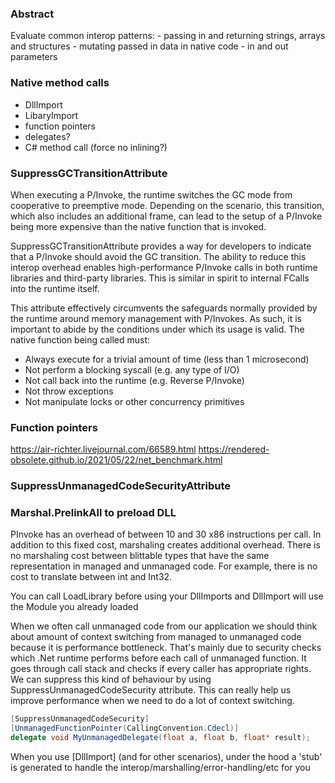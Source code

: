 ### Abstract

Evaluate common interop patterns: - passing in and returning strings, arrays and structures - mutating passed in data in native code - in and out parameters

### Native method calls

- DllImport
- LibaryImport
- function pointers
- delegates?
- C# method call (force no inlining?)

### SuppressGCTransitionAttribute

When executing a P/Invoke, the runtime switches the GC mode from cooperative to preemptive mode. Depending on the scenario, this transition, which also includes an additional frame, can lead to the setup of a P/Invoke being more expensive than the native function that is invoked.

SuppressGCTransitionAttribute provides a way for developers to indicate that a P/Invoke should avoid the GC transition. The ability to reduce this interop overhead enables high-performance P/Invoke calls in both runtime libraries and third-party libraries. This is similar in spirit to internal FCalls into the runtime itself.

This attribute effectively circumvents the safeguards normally provided by the runtime around memory management with P/Invokes. As such, it is important to abide by the conditions under which its usage is valid. The native function being called must:

- Always execute for a trivial amount of time (less than 1 microsecond)
- Not perform a blocking syscall (e.g. any type of I/O)
- Not call back into the runtime (e.g. Reverse P/Invoke)
- Not throw exceptions
- Not manipulate locks or other concurrency primitives

### Function pointers

https://air-richter.livejournal.com/66589.html
https://rendered-obsolete.github.io/2021/05/22/net_benchmark.html

### SuppressUnmanagedCodeSecurityAttribute

### Marshal.PrelinkAll to preload DLL

PInvoke has an overhead of between 10 and 30 x86 instructions per call. In addition to this fixed cost, marshaling creates additional overhead. There is no marshaling cost between blittable types that have the same representation in managed and unmanaged code. For example, there is no cost to translate between int and Int32.

You can call LoadLibrary before using your DllImports and DllImport will use the Module you already loaded

When we often call unmanaged code from our application we should think about amount of context switching from managed to unmanaged code because it is performance bottleneck. That's mainly due to security checks which .Net runtime performs before each call of unmanaged function. It goes through call stack and checks if every caller has appropriate rights. We can suppress this kind of behaviour by using SuppressUnmanagedCodeSecurity attribute. This can really help us improve performance when we need to do a lot of context switching.

```csharp
[SuppressUnmanagedCodeSecurity]
[UnmanagedFunctionPointer(CallingConvention.Cdecl)]
delegate void MyUnmanagedDelegate(float a, float b, float* result);
```

When you use [DllImport] (and for other scenarios), under the hood a 'stub' is generated to handle the interop/marshalling/error-handling/etc for you